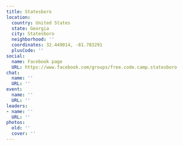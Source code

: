 ```yaml
---
title: Statesboro
location:
  country: United States
  state: Georgia
  city: Statesboro
  neighborhood: ''
  coordinates: 32.449014, -81.783291
  plusCode: ''
social:
  name: Facebook page
  URL: https://www.facebook.com/groups/free.code.camp.statesboro
chat:
  name: ''
  URL: ''
event:
  name: ''
  URL: ''
leaders:
- name: ''
  URL: ''
photos:
  old: ''
  cover: ''
---
```

